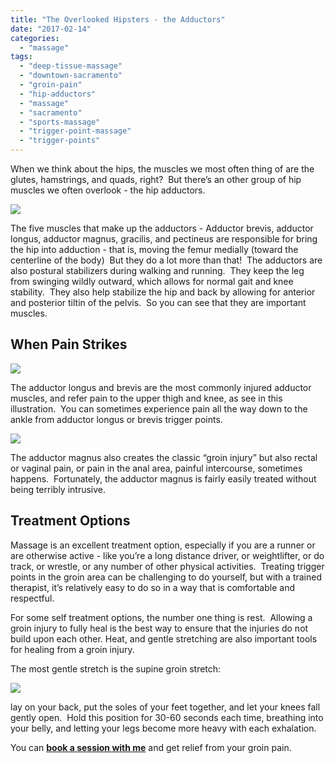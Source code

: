 ```yaml
---
title: "The Overlooked Hipsters - the Adductors"
date: "2017-02-14"
categories: 
  - "massage"
tags: 
  - "deep-tissue-massage"
  - "downtown-sacramento"
  - "groin-pain"
  - "hip-adductors"
  - "massage"
  - "sacramento"
  - "sports-massage"
  - "trigger-point-massage"
  - "trigger-points"
---
```


When we think about the hips, the muscles we most often thing of are the glutes, hamstrings, and quads, right?  But there’s an other group of hip muscles we often overlook - the hip adductors.

![](images/tumblr_inline_oldofhMcGf1qfdmqm_540.png)

The five muscles that make up the adductors - Adductor brevis, adductor longus, adductor magnus, gracilis, and pectineus are responsible for bring the hip into adduction - that is, moving the femur medially (toward the centerline of the body)  But they do a lot more than that!  The adductors are also postural stabilizers during walking and running.  They keep the leg from swinging wildly outward, which allows for normal gait and knee stability.  They also help stabilize the hip and back by allowing for anterior and posterior tiltin of the pelvis.  So you can see that they are important muscles.

## **When Pain Strikes**

![](images/tumblr_inline_oldosauBcF1qfdmqm_540.png)

The adductor longus and brevis are the most commonly injured adductor muscles, and refer pain to the upper thigh and knee, as see in this illustration.  You can sometimes experience pain all the way down to the ankle from adductor longus or brevis trigger points.  

![](images/tumblr_inline_oldovexmET1qfdmqm_540.png)

The adductor magnus also creates the classic “groin injury” but also rectal or vaginal pain, or pain in the anal area, painful intercourse, sometimes happens.  Fortunately, the adductor magnus is fairly easily treated without being terribly intrusive.

## **Treatment Options**  

Massage is an excellent treatment option, especially if you are a runner or are otherwise active - like you’re a long distance driver, or weightlifter, or do track, or wrestle, or any number of other physical activities.  Treating trigger points in the groin area can be challenging to do yourself, but with a trained therapist, it’s relatively easy to do so in a way that is comfortable and respectful.

For some self treatment options, the number one thing is rest.  Allowing a groin injury to fully heal is the best way to ensure that the injuries do not build upon each other. Heat, and gentle stretching are also important tools for healing from a groin injury.  

The most gentle stretch is the supine groin stretch:

![](images/tumblr_inline_oldri01m6E1qfdmqm_540.png)

lay on your back, put the soles of your feet together, and let your knees fall gently open.  Hold this position for 30-60 seconds each time, breathing into your belly, and letting your legs become more heavy with each exhalation.

You can **[book a session with me](http://paulbrownmassagetherapy.fullslate.com)** and get relief from your groin pain.

